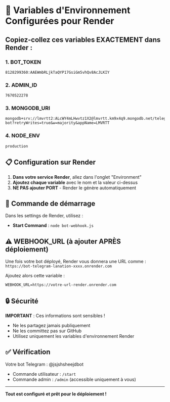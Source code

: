 # 🔐 Variables d'Environnement Configurées pour Render

## Copiez-collez ces variables EXACTEMENT dans Render :

### 1. BOT_TOKEN
```
8128299360:AAEWmbRLjkTaQYP17GsiGm5vhQv8AcJLKIY
```

### 2. ADMIN_ID
```
7670522278
```

### 3. MONGODB_URI
```
mongodb+srv://lmvrtt2:ALcWY4mLHwvtz1X2@lmvrtt.km9x4q9.mongodb.net/telegram-bot?retryWrites=true&w=majority&appName=LMVRTT
```

### 4. NODE_ENV
```
production
```

## 📋 Configuration sur Render

1. **Dans votre service Render**, allez dans l'onglet "Environment"
2. **Ajoutez chaque variable** avec le nom et la valeur ci-dessus
3. **NE PAS ajouter PORT** - Render le génère automatiquement

## 🚀 Commande de démarrage

Dans les settings de Render, utilisez :
- **Start Command** : `node bot-webhook.js`

## ⚠️ WEBHOOK_URL (à ajouter APRÈS déploiement)

Une fois votre bot déployé, Render vous donnera une URL comme :
`https://bot-telegram-lanation-xxxx.onrender.com`

Ajoutez alors cette variable :
```
WEBHOOK_URL=https://votre-url-render.onrender.com
```

## 🔒 Sécurité

**IMPORTANT** : Ces informations sont sensibles !
- Ne les partagez jamais publiquement
- Ne les committez pas sur GitHub
- Utilisez uniquement les variables d'environnement Render

## ✅ Vérification

Votre bot Telegram : @jsjshsheejdbot
- Commande utilisateur : `/start`
- Commande admin : `/admin` (accessible uniquement à vous)

---

**Tout est configuré et prêt pour le déploiement !**
